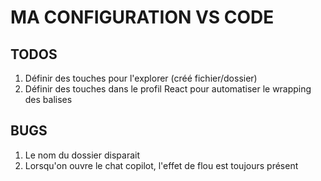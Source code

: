 # MA CONFIGURATION VS CODE

## TODOS

1. Définir des touches pour l'explorer (créé fichier/dossier)
1. Définir des touches dans le profil React pour automatiser le wrapping des balises

## BUGS

1. Le nom du dossier disparait
1. Lorsqu'on ouvre le chat copilot, l'effet de flou est toujours présent
